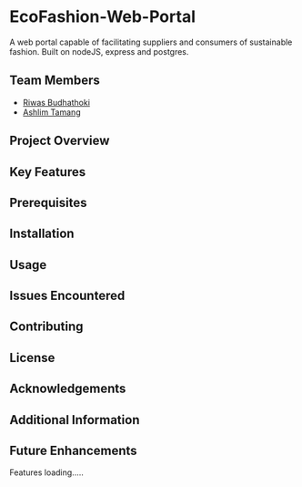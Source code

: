 # EcoFashion-Web-Portal
A web portal capable of facilitating suppliers and consumers of sustainable fashion. Built on nodeJS, express and postgres.

## Team Members
- [Riwas Budhathoki](https://github.com/RiwasBudhathoki35)
- [Ashlim Tamang](https://github.com/iamashlim)

## Project Overview


## Key Features



## Prerequisites


## Installation


## Usage


## Issues Encountered


## Contributing


## License


## Acknowledgements


## Additional Information


## Future Enhancements
Features
loading.....
